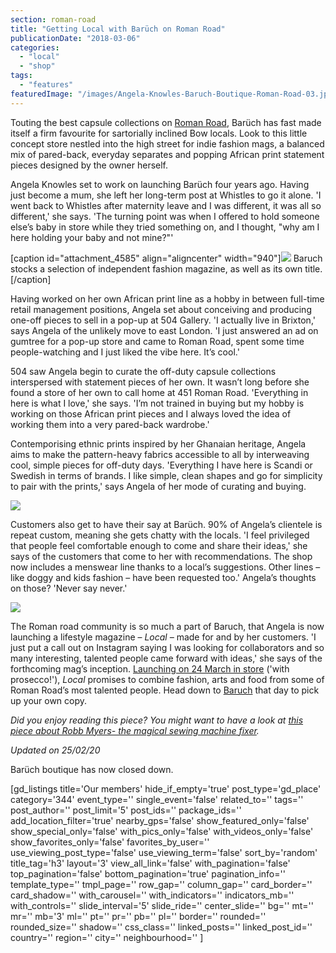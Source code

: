 ```yaml
---
section: roman-road
title: "Getting Local with Barüch on Roman Road"
publicationDate: "2018-03-06"
categories: 
  - "local"
  - "shop"
tags: 
  - "features"
featuredImage: "/images/Angela-Knowles-Baruch-Boutique-Roman-Road-03.jpg"
---
```


Touting the best capsule collections on [Roman Road](https://romanroadlondon.com/market/), Barüch has fast made itself a firm favourite for sartorially inclined Bow locals. Look to this little concept store nestled into the high street for indie fashion mags, a balanced mix of pared-back, everyday separates and popping African print statement pieces designed by the owner herself.

Angela Knowles set to work on launching Barüch four years ago. Having just become a mum, she left her long-term post at Whistles to go it alone. 'I went back to Whistles after maternity leave and I was different, it was all so different,' she says. 'The turning point was when I offered to hold someone else’s baby in store while they tried something on, and I thought, "why am I here holding your baby and not mine?"'

\[caption id="attachment\_4585" align="aligncenter" width="940"\]![](/images/Angela-Knowles-Baruch-Boutique-Roman-Road-09-1024x683.jpg) Baruch stocks a selection of independent fashion magazine, as well as its own title.\[/caption\]

Having worked on her own African print line as a hobby in between full-time retail management positions, Angela set about conceiving and producing one-off pieces to sell in a pop-up at 504 Gallery. 'I actually live in Brixton,' says Angela of the unlikely move to east London. 'I just answered an ad on gumtree for a pop-up store and came to Roman Road, spent some time people-watching and I just liked the vibe here. It’s cool.'

504 saw Angela begin to curate the off-duty capsule collections interspersed with statement pieces of her own. It wasn’t long before she found a store of her own to call home at 451 Roman Road. 'Everything in here is what I love,' she says. 'I’m not trained in buying but my hobby is working on those African print pieces and I always loved the idea of working them into a very pared-back wardrobe.'

Contemporising ethnic prints inspired by her Ghanaian heritage, Angela aims to make the pattern-heavy fabrics accessible to all by interweaving cool, simple pieces for off-duty days. 'Everything I have here is Scandi or Swedish in terms of brands. I like simple, clean shapes and go for simplicity to pair with the prints,' says Angela of her mode of curating and buying.

![](/images/Angela-Knowles-Baruch-Boutique-Roman-Road-01-1024x683.jpg)

Customers also get to have their say at Barüch. 90% of Angela’s clientele is repeat custom, meaning she gets chatty with the locals. 'I feel privileged that people feel comfortable enough to come and share their ideas,' she says of the customers that come to her with recommendations. The shop now includes a menswear line thanks to a local’s suggestions. Other lines – like doggy and kids fashion – have been requested too.' Angela’s thoughts on those? 'Never say never.'

![](/images/image1.jpg)

The Roman road community is so much a part of Baruch, that Angela is now launching a lifestyle magazine – _Local –_ made for and by her customers. 'I just put a call out on Instagram saying I was looking for collaborators and so many interesting, talented people came forward with ideas,' she says of the forthcoming mag’s inception. [Launching on 24 March in store](https://romanroadlondon.com/event/magazine-launch-baruch/) ('with prosecco!'), _Local_ promises to combine fashion, arts and food from some of Roman Road’s most talented people. Head down to [Baruch](https://baruchboutique.com) that day to pick up your own copy.

_Did you enjoy reading this piece? You might want to have a look at [this piece about Robb Myers- the magical sewing machine fixer](https://romanroadlondon.com/robb-myers-sew-amazing-sewing-machine-fixer/)._

_Updated on 25/02/20_

Barüch boutique has now closed down.

\[gd\_listings title='Our members' hide\_if\_empty='true' post\_type='gd\_place' category='344' event\_type='' single\_event='false' related\_to='' tags='' post\_author='' post\_limit='5' post\_ids='' package\_ids='' add\_location\_filter='true' nearby\_gps='false' show\_featured\_only='false' show\_special\_only='false' with\_pics\_only='false' with\_videos\_only='false' show\_favorites\_only='false' favorites\_by\_user='' use\_viewing\_post\_type='false' use\_viewing\_term='false' sort\_by='random' title\_tag='h3' layout='3' view\_all\_link='false' with\_pagination='false' top\_pagination='false' bottom\_pagination='true' pagination\_info='' template\_type='' tmpl\_page='' row\_gap='' column\_gap='' card\_border='' card\_shadow='' with\_carousel='' with\_indicators='' indicators\_mb='' with\_controls='' slide\_interval='5' slide\_ride='' center\_slide='' bg='' mt='' mr='' mb='3' ml='' pt='' pr='' pb='' pl='' border='' rounded='' rounded\_size='' shadow='' css\_class='' linked\_posts='' linked\_post\_id='' country='' region='' city='' neighbourhood='' \]
